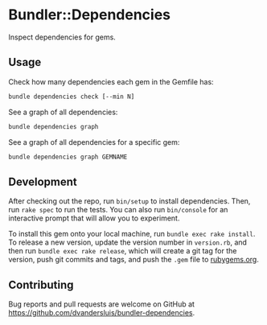 # Bundler::Dependencies

Inspect dependencies for gems.

## Usage

Check how many dependencies each gem in the Gemfile has:

```sh
bundle dependencies check [--min N] 
```

See a graph of all dependencies:
```sh
bundle dependencies graph
```

See a graph of all dependencies for a specific gem:
```sh
bundle dependencies graph GEMNAME
```

## Development

After checking out the repo, run `bin/setup` to install dependencies. Then, run `rake spec` to run the tests. You can also run `bin/console` for an interactive prompt that will allow you to experiment.

To install this gem onto your local machine, run `bundle exec rake install`. To release a new version, update the version number in `version.rb`, and then run `bundle exec rake release`, which will create a git tag for the version, push git commits and tags, and push the `.gem` file to [rubygems.org](https://rubygems.org).

## Contributing

Bug reports and pull requests are welcome on GitHub at https://github.com/dvandersluis/bundler-dependencies.

